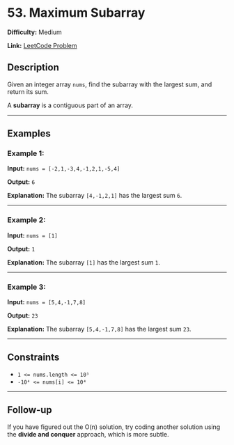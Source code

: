 # 53. Maximum Subarray

**Difficulty:** Medium

**Link:** [LeetCode Problem](https://leetcode.com/problems/maximum-subarray/)

## Description

Given an integer array `nums`, find the subarray with the largest sum, and return its sum.

A **subarray** is a contiguous part of an array.

---

## Examples

### Example 1:

**Input:**
`nums = [-2,1,-3,4,-1,2,1,-5,4]`

**Output:**
`6`

**Explanation:** The subarray `[4,-1,2,1]` has the largest sum `6`.

---

### Example 2:

**Input:**
`nums = [1]`

**Output:**
`1`

**Explanation:** The subarray `[1]` has the largest sum `1`.

---

### Example 3:

**Input:**
`nums = [5,4,-1,7,8]`

**Output:**
`23`

**Explanation:** The subarray `[5,4,-1,7,8]` has the largest sum `23`.

---

## Constraints

- `1 <= nums.length <= 10⁵`
- `-10⁴ <= nums[i] <= 10⁴`

---

## Follow-up

If you have figured out the O(n) solution, try coding another solution using the **divide and conquer** approach, which is more subtle.
